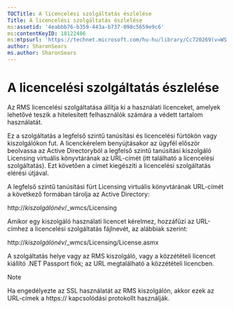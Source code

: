 ```yaml
---
TOCTitle: A licencelési szolgáltatás észlelése
Title: A licencelési szolgáltatás észlelése
ms:assetid: '4eabbb76-b359-443a-b737-098c5659e9c6'
ms:contentKeyID: 18122486
ms:mtpsurl: 'https://technet.microsoft.com/hu-hu/library/Cc720269(v=WS.10)'
author: SharonSears
ms.author: SharonSears
---
```


A licencelési szolgáltatás észlelése
====================================

Az RMS licencelési szolgáltatása állítja ki a használati licenceket, amelyek lehetővé teszik a hitelesített felhasználók számára a védett tartalom használatát.

Ez a szolgáltatás a legfelső szintű tanúsítási és licencelési fürtökön vagy kiszolgálókon fut. A licenckérelem benyújtásakor az ügyfél először beolvassa az Active Directoryból a legfelső szintű tanúsítási kiszolgáló Licensing virtuális könyvtárának az URL-címét (itt található a licencelési szolgáltatás). Ezt követően a címet kiegészíti a licencelési szolgáltatás elérési útjával.

A legfelső szintű tanúsítási fürt Licensing virtuális könyvtárának URL-címét a következő formában tárolja az Active Directory:

http://*kiszolgálónév*/\_wmcs/Licensing

Amikor egy kiszolgáló használati licencet kérelmez, hozzáfűzi az URL-címhez a licencelési szolgáltatás fájlnevét, az alábbiak szerint:

http://*kiszolgálónév*/\_wmcs/Licensing/License.asmx

A szolgáltatás helye vagy az RMS kiszolgáló, vagy a közzétételi licencet kiállító .NET Passport fiók; az URL megtalálható a közzétételi licencben.

> [!NOTE]  
> Ha engedélyezte az SSL használatát az RMS kiszolgálón, akkor ezek az URL-címek a https:// kapcsolódási protokollt használják. 
